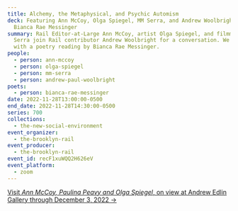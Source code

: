 ```yaml
---
title: Alchemy, the Metaphysical, and Psychic Automism
deck: Featuring Ann McCoy, Olga Spiegel, MM Serra, and Andrew Woolbright, with
  Bianca Rae Messinger
summary: Rail Editor-at-Large Ann McCoy, artist Olga Spiegel, and filmmaker MM
  Serra join Rail contributor Andrew Woolbright for a conversation. We conclude
  with a poetry reading by Bianca Rae Messinger.
people:
  - person: ann-mccoy
  - person: olga-spiegel
  - person: mm-serra
  - person: andrew-paul-woolbright
poets:
  - person: bianca-rae-messinger
date: 2022-11-28T13:00:00-0500
end_date: 2022-11-28T14:30:00-0500
series: 700
collections:
  - the-new-social-environment
event_organizer:
  - the-brooklyn-rail
event_producer:
  - the-brooklyn-rail
event_id: recF1xuWQQ2H626eV
event_platform:
  - zoom
---
```

[V﻿isit *Ann McCoy, Paulina Peavy and Olga Spiegel*, on view at Andrew Edlin Gallery through December 3, 2022 →](https://www.edlingallery.com/exhibitions/ann-mccoy-paulina-peavy-and-olga-spiegel)